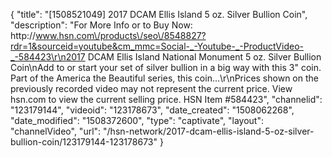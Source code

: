{
    "title": "[1508521049] 2017 DCAM Ellis Island 5 oz. Silver Bullion Coin",
    "description": "For More Info or to Buy Now: http:\/\/www.hsn.com\/products\/seo\/8548827?rdr=1&sourceid=youtube&cm_mmc=Social-_-Youtube-_-ProductVideo-_-584423\r\n2017 DCAM Ellis Island National Monument 5 oz. Silver Bullion Coin\nAdd to or start your set of silver bullion in a big way with this 3\" coin. Part of the America the Beautiful series, this coin...\r\nPrices shown on the previously recorded video may not represent the current price.  View hsn.com to view the current selling price. HSN Item #584423",
    "channelid": "123179144",
    "videoid": "123178673",
    "date_created": "1508062268",
    "date_modified": "1508372600",
    "type": "captivate",
    "layout": "channelVideo",
    "url": "\/hsn-network\/2017-dcam-ellis-island-5-oz-silver-bullion-coin\/123179144-123178673"
}